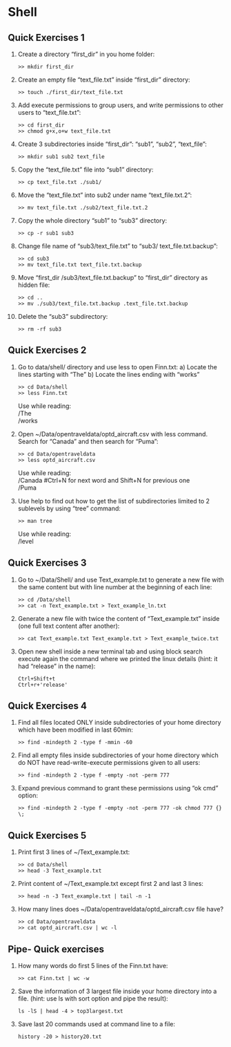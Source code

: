 # Shell

## Quick Exercises 1

1. Create a directory “first_dir” in you home folder:
    ```
    >> mkdir first_dir
    ```
2. Create an empty file “text_file.txt” inside “first_dir” directory:
    ```
    >> touch ./first_dir/text_file.txt
    ```
3. Add execute permissions to group users, and write permissions to other users to “text_file.txt”:
    ```
    >> cd first_dir
    >> chmod g+x,o+w text_file.txt
    ```
4. Create 3 subdirectories inside “first_dir”: “sub1”, “sub2”, “text_file”:
    ```
    >> mkdir sub1 sub2 text_file
    ```
5. Copy the “text_file.txt” file into “sub1” directory:
    ```
    >> cp text_file.txt ./sub1/
    ```
6. Move the “text_file.txt” into sub2 under name “text_file.txt.2”:
    ```
    >> mv text_file.txt ./sub2/text_file.txt.2
    ```
7.  Copy the whole directory “sub1” to “sub3” directory:
    ```
    >> cp -r sub1 sub3
    ```
8.  Change file name of “sub3/text_file.txt” to “sub3/        text_file.txt.backup”:
    ```
    >> cd sub3
    >> mv text_file.txt text_file.txt.backup
    ```
9.  Move “first_dir /sub3/text_file.txt.backup” to “first_dir” directory as hidden file:
    ```
    >> cd ..
    >> mv ./sub3/text_file.txt.backup .text_file.txt.backup
    ```
10. Delete the “sub3” subdirectory:
    ```
    >> rm -rf sub3
    ```

## Quick Exercises 2

1.  Go to data/shell/ directory and use less to open Finn.txt:
    a) Locate the lines starting with “The”
    b) Locate the lines ending with “works”
    ```
    >> cd Data/shell
    >> less Finn.txt
    ```
    Use while reading:<br />
    /The <br />
    /works <br />
    
2.  Open ~/Data/opentraveldata/optd_aircraft.csv with less command. Search for “Canada” and then search for “Puma”:
    ```
    >> cd Data/opentraveldata
    >> less optd_aircraft.csv
    ```
    Use while reading:<br />
    /Canada #Ctrl+N for next word and Shift+N for previous one<br />
    /Puma<br />
3.  Use help to find out how to get the list of subdirectories limited to 2 sublevels by using “tree” command:
    ```
    >> man tree
    ```
    Use while reading:<br />
    /level<br />

## Quick Exercises 3

1.  Go to ~/Data/Shell/ and use Text_example.txt to generate a new file with the same content but with line number at the beginning of each line:
    ```
    >> cd /Data/shell
    >> cat -n Text_example.txt > Text_example_ln.txt
    ```
2.  Generate a new file with twice the content of “Text_example.txt” inside (one full text content after another):
    ```
    >> cat Text_example.txt Text_example.txt > Text_example_twice.txt
    ```
3.  Open new shell inside a new terminal tab and using block search execute again the command where we printed the linux details (hint: it had “release” in the name):
    ```
    Ctrl+Shift+t
    Ctrl+r+'release'
    ```

## Quick Exercises 4

1.  Find all files located ONLY inside subdirectories of your home directory which have been modified in last 60min:
    ```
    >> find -mindepth 2 -type f -mmin -60
    ```
2.  Find all empty files inside subdirectories of your home directory which do NOT have read-write-execute permissions given to all users:
    ```
    >> find -mindepth 2 -type f -empty -not -perm 777
    ```
3.  Expand previous command to grant these permissions using “ok cmd” option:
    ```
    >> find -mindepth 2 -type f -empty -not -perm 777 -ok chmod 777 {} \;
    ```

## Quick Exercises 5

1.  Print first 3 lines of ~/Text_example.txt:
    ```
    >> cd Data/shell
    >> head -3 Text_example.txt
    ```
2.  Print content of ~/Text_example.txt except first 2 and last 3 lines:
    ```
    >> head -n -3 Text_example.txt | tail -n -1
    ```
3.  How many lines does ~/Data/opentraveldata/optd_aircraft.csv file have?
    ```
    >> cd Data/opentraveldata
    >> cat optd_aircraft.csv | wc -l
    ```

## Pipe- Quick exercises

1.  How many words do first 5 lines of the Finn.txt have:
    ```
    >> cat Finn.txt | wc -w
    ```
2.  Save the information of 3 largest file inside your home directory into a file. (hint: use ls with sort option and pipe the result):
    ```
    ls -lS | head -4 > top3largest.txt
    ```
3.  Save last 20 commands used at command line to a file:
    ```
    history -20 > history20.txt
    ```
